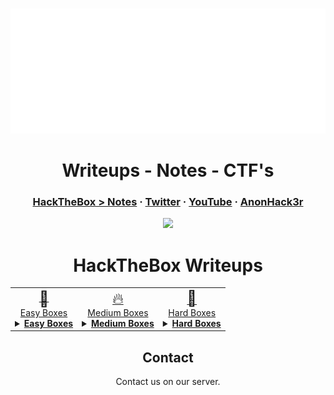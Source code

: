 <!-- PROJECT LOGO -->

<br/>
<p align="center">
  <div align="center">
    <img src="example.svg" width="800" height="200" alt="css-in-readme">
   
</div>
  <h1 align="center">Writeups - Notes - CTF's</h1>
    <h3 align="center">
      <a href="https://github.com/AnonHack3r1337/CTF/tree/main/HackTheBox">HackTheBox > Notes</a>
    ·
      <a href="https://twitter.com/AnonHack3r">Twitter</a>
    ·
      <a href="https://www.youtube.com/@AnonHack3r_1337">YouTube</a>
    ·
      <a href="https://app.hackthebox.com/profile/480696">AnonHack3r</a>
    </h3>  
</p>
   <!-- BADGES -->

  <p align="center">
    <img src="https://img.shields.io/github/last-commit/AnonHack3r1337/CTF?color=red&style=flat-square">
   </p>
  </h1>

<!-- BADGES -->
  
</head>
<body>
	<h1 align="center">HackTheBox Writeups</h1>
	<table align="center">
		<thead>
		</thead>
		<tbody>
        </tr>
            <tr>
				<td style="text-align: center;">
					<a href="Boxes/Easy"><span style="font-size: 24px; vertical-align: middle;">🚀</span><br>Easy Boxes</a>
					<details>
						<summary><u><b>Easy Boxes</b></u></summary>
						<ul>
							<li><a href="Boxes/Easy/Late"><img src="thumbnails/late.png" alt="late thumbnail" style="width: 100px; height: 100px; object-fit: cover;">Late</a></li>
							<li><a href="Boxes/Easy/Timelapse"><img src="thumbnails/timelapse.png" alt="Timelapse thumbnail" style="width: 100px; height: 100px; object-fit: cover;">Timelapse</a></li>
							<li><a href="Boxes/Easy/Shocker"><img src="thumbnails/shocker.png" alt="shocker thumbnail" style="width: 100px; height: 100px; object-fit: cover;">Shocker</a></li>
							<li><a href="Boxes/Easy/horizontall.md"><img src="thumbnails/horizontall.png" alt="horizontall thumbnail" style="width: 100px; height: 100px; object-fit: cover;">Horizontall</a></li>
						</ul>
					</details>
				</td>
				<td style="text-align: center;">
					<a href="Boxes/Medium"><span style="font-size: 24px;">🔥</span><br>Medium Boxes</a>
					<details>
						<summary><u><b>Medium Boxes</b></u></summary>
						<ul>
							<li><a href="Boxes/Medium/Blunder"><img src="thumbnails/blunder.png" alt="Blunder thumbnail" style="width: 100px; height: 100px; object-fit: cover;">Blunder</a></li>
							<li><a href="Boxes/Medium/Bounty"><img src="thumbnails/bounty.png" alt="Bounty thumbnail" style="width: 100px; height: 100px; object-fit: cover;">Bounty</a></li>
							<li><a href="Boxes/Medium/Writeup"><img src="thumbnails/writeup.png" alt="Writeup thumbnail" style="width: 100px; height: 100px; object-fit: cover;">Writeup</a></li>
						</ul>
					</details>
				</td>
				<td style="text-align: center;">
					<a href="Boxes/Medium"><span style="font-size: 24px;">💪</span><br>Hard Boxes</a>
					<details>
						<summary><u><b>Hard Boxes</b></u></summary>
						<ul>
							<li><a href="Boxes/Medium/Blunder"><img src="thumbnails/blunder.png" alt="Blunder thumbnail" style="width: 100px; height: 100px; object-fit: cover;">Blunder</a></li>
							<li><a href="Boxes/Medium/Bounty"><img src="thumbnails/bounty.png" alt="Bounty thumbnail" style="width: 100px; height: 100px; object-fit: cover;">Bounty</a></li>
							<li><a href="Boxes/Medium/Writeup"><img src="thumbnails/writeup.png" alt="Writeup thumbnail" style="width: 100px; height: 100px; object-fit: cover;">Writeup</a></li>
						</ul>
					</details>
				</td>
			</tr>
			<tr>
			</tr>
            			</tr>
            </rt>
			</tr>
		</tbody>
	</table>
</body>






<!-- CONTACT -->
  
<h2 align="center">Contact</h2>
    <p align="center">
 Contact us on our server.
</p>

<!-- CONTACT -->
